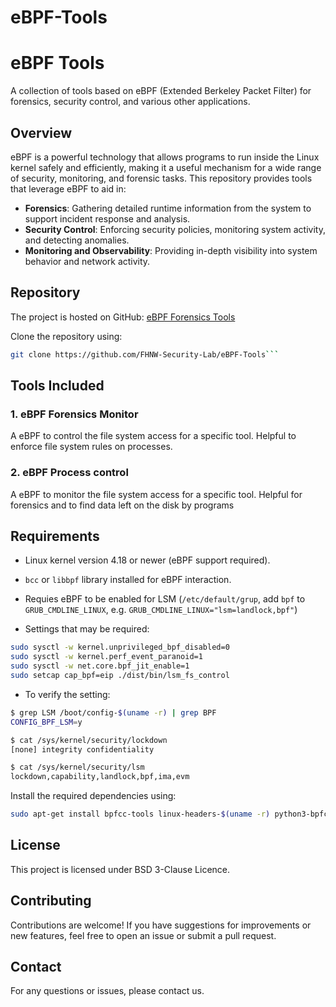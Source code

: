 # eBPF-Tools

# eBPF Tools

A collection of tools based on eBPF (Extended Berkeley Packet Filter) for forensics, security control, and various other applications.

## Overview

eBPF is a powerful technology that allows programs to run inside the Linux kernel safely and efficiently, making it a useful mechanism for a wide range of security, monitoring, and forensic tasks. This repository provides tools that leverage eBPF to aid in:

- **Forensics**: Gathering detailed runtime information from the system to support incident response and analysis.
- **Security Control**: Enforcing security policies, monitoring system activity, and detecting anomalies.
- **Monitoring and Observability**: Providing in-depth visibility into system behavior and network activity.

## Repository

The project is hosted on GitHub: [eBPF Forensics Tools](https://github.com/FHNW-Security-Lab/eBPF-Tools)

Clone the repository using:

```bash
git clone https://github.com/FHNW-Security-Lab/eBPF-Tools```
```
## Tools Included

### 1. **eBPF Forensics Monitor**

A eBPF to control the file system access for a specific tool. Helpful to enforce file system rules on processes.

### 2. **eBPF Process control**

A eBPF to monitor the file system access for a specific tool. Helpful for forensics and to find data left on the disk by programs 

## Requirements

- Linux kernel version 4.18 or newer (eBPF support required).
- `bcc` or `libbpf` library installed for eBPF interaction.
- Requies eBPF to be enabled for LSM (`/etc/default/grup`, add `bpf` to `GRUB_CMDLINE_LINUX`, e.g. `GRUB_CMDLINE_LINUX="lsm=landlock,bpf"`)
 
 
- Settings that may be required:

```bash
sudo sysctl -w kernel.unprivileged_bpf_disabled=0
sudo sysctl -w kernel.perf_event_paranoid=1
sudo sysctl -w net.core.bpf_jit_enable=1
sudo setcap cap_bpf=eip ./dist/bin/lsm_fs_control
```
 
- To verify the setting:
 ```bash
$ grep LSM /boot/config-$(uname -r) | grep BPF
CONFIG_BPF_LSM=y

$ cat /sys/kernel/security/lockdown
[none] integrity confidentiality

$ cat /sys/kernel/security/lsm
lockdown,capability,landlock,bpf,ima,evm
```

Install the required dependencies using:

```bash
sudo apt-get install bpfcc-tools linux-headers-$(uname -r) python3-bpfcc
```

## License

This project is licensed under BSD 3-Clause Licence.

## Contributing

Contributions are welcome! If you have suggestions for improvements or new features, feel free to open an issue or submit a pull request.

## Contact

For any questions or issues, please contact us.


